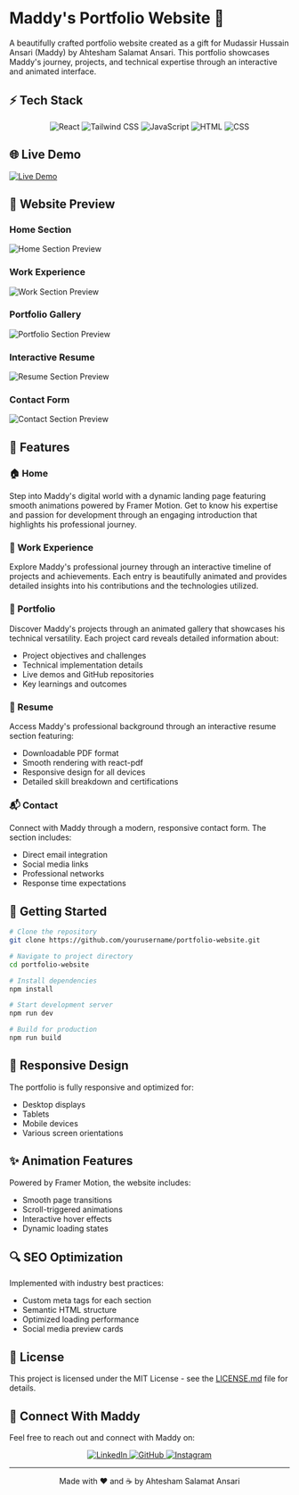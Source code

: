 # Maddy's Portfolio Website 🚀

A beautifully crafted portfolio website created as a gift for Mudassir Hussain Ansari (Maddy) by Ahtesham Salamat Ansari. This portfolio showcases Maddy's journey, projects, and technical expertise through an interactive and animated interface.

## ⚡ Tech Stack

<div align="center">
  <img src="https://skillicons.dev/icons?i=react" alt="React" title="React" />
  <img src="https://skillicons.dev/icons?i=tailwind" alt="Tailwind CSS" title="Tailwind CSS" />
  <img src="https://skillicons.dev/icons?i=js" alt="JavaScript" title="JavaScript" />
  <img src="https://skillicons.dev/icons?i=html" alt="HTML" title="HTML" />
  <img src="https://skillicons.dev/icons?i=css" alt="CSS" title="CSS" />
</div>

## 🌐 Live Demo

[![Live Demo](https://img.shields.io/badge/Live%20Demo-Click%20Here-brightgreen)](https://mudassirhussainansari.netlify.app/)

## 📸 Website Preview

### Home Section
![Home Section Preview](./src/assets/extras/maddy.png)




### Work Experience
![Work Section Preview](./src/assets/extras/exp.png)


### Portfolio Gallery
![Portfolio Section Preview](./src/assets/extras/projects.png)

### Interactive Resume
![Resume Section Preview](./src/assets/extras/Resume.png)


### Contact Form
![Contact Section Preview](./src/assets/extras/Contact.png)


## 🌟 Features

### 🏠 Home
Step into Maddy's digital world with a dynamic landing page featuring smooth animations powered by Framer Motion. Get to know his expertise and passion for development through an engaging introduction that highlights his professional journey.

### 💼 Work Experience
Explore Maddy's professional journey through an interactive timeline of projects and achievements. Each entry is beautifully animated and provides detailed insights into his contributions and the technologies utilized.

### 🎨 Portfolio
Discover Maddy's projects through an animated gallery that showcases his technical versatility. Each project card reveals detailed information about:
- Project objectives and challenges
- Technical implementation details
- Live demos and GitHub repositories
- Key learnings and outcomes

### 📄 Resume
Access Maddy's professional background through an interactive resume section featuring:
- Downloadable PDF format
- Smooth rendering with react-pdf
- Responsive design for all devices
- Detailed skill breakdown and certifications

### 📬 Contact
Connect with Maddy through a modern, responsive contact form. The section includes:
- Direct email integration
- Social media links
- Professional networks
- Response time expectations

## 🚀 Getting Started

```bash
# Clone the repository
git clone https://github.com/yourusername/portfolio-website.git

# Navigate to project directory
cd portfolio-website

# Install dependencies
npm install

# Start development server
npm run dev

# Build for production
npm run build
```

## 📱 Responsive Design

The portfolio is fully responsive and optimized for:
- Desktop displays
- Tablets
- Mobile devices
- Various screen orientations

## ✨ Animation Features

Powered by Framer Motion, the website includes:
- Smooth page transitions
- Scroll-triggered animations
- Interactive hover effects
- Dynamic loading states

## 🔍 SEO Optimization

Implemented with industry best practices:
- Custom meta tags for each section
- Semantic HTML structure
- Optimized loading performance
- Social media preview cards

## 📄 License

This project is licensed under the MIT License - see the [LICENSE.md](LICENSE.md) file for details.

## 🤝 Connect With Maddy

Feel free to reach out and connect with Maddy on:

<div align="center">
  <a href="https://www.linkedin.com/in/mudassirhussainansari" target="_blank">
    <img src="https://skillicons.dev/icons?i=linkedin" alt="LinkedIn" />
  </a>
  <a href="https://github.com/maddy046" target="_blank">
    <img src="https://skillicons.dev/icons?i=github" alt="GitHub" />
  </a>
  <a href="https://www.instagram.com/maddy01432" target="_blank">
    <img src="https://skillicons.dev/icons?i=instagram" alt="Instagram" />
  </a>
</div>

---

<div align="center">
  Made with ❤️ and ☕ by Ahtesham Salamat Ansari
</div>